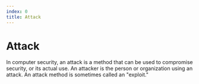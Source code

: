 ```yaml
---
index: 0
title: Attack
---
```

# Attack

In computer security, an attack is a method that can be used to compromise security, or its actual use. An attacker is the person or organization using an attack. An attack method is sometimes called an "exploit."